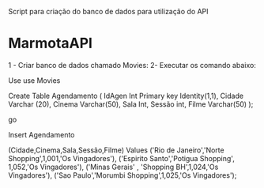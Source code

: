 Script para criação do banco de dados para utilização do API

# MarmotaAPI

1 - Criar banco de dados chamado Movies:
2- Executar os comando abaixo:

Use use Movies

Create Table Agendamento
(
IdAgen Int Primary key Identity(1,1),
Cidade Varchar (20),
Cinema Varchar(50),
Sala Int,
Sessão int,
Filme Varchar(50)
);

go

Insert Agendamento

(Cidade,Cinema,Sala,Sessão,Filme)
Values
('Rio de Janeiro','Norte Shopping',1,001,'Os Vingadores'),
('Espirito Santo','Potigua Shopping', 1,052,'Os Vingadores'),
('Minas Gerais' , 'Shopping BH',1,024,'Os Vingadores'),
('Sao Paulo','Morumbi Shopping',1,025,'Os Vingadores');
